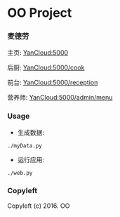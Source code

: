 # OO Project

### 麦德劳

主页: [YanCloud:5000](http://capu.davidandjack.cn:5000/)

后厨: [YanCloud:5000/cook](http://capu.davidandjack.cn:5000/cook/)

前台: [YanCloud:5000/reception](http://capu.davidandjack.cn:5000/reception/)

营养师: [YanCloud:5000/admin/menu](http://capu.davidandjack.cn:5000/admin/menu/)

### Usage
* 生成数据:
```
./myData.py
```
* 运行应用:
```
./web.py
```

### Copyleft
Copyleft (c) 2016. OO
